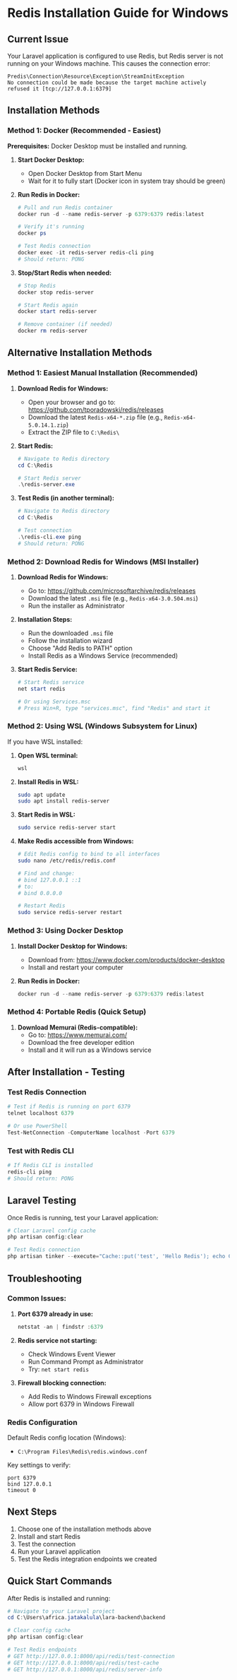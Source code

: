 # Redis Installation Guide for Windows

## Current Issue
Your Laravel application is configured to use Redis, but Redis server is not running on your Windows machine. This causes the connection error:
```
Predis\Connection\Resource\Exception\StreamInitException 
No connection could be made because the target machine actively refused it [tcp://127.0.0.1:6379]
```

## Installation Methods

### Method 1: Docker (Recommended - Easiest)

**Prerequisites:** Docker Desktop must be installed and running.

1. **Start Docker Desktop:**
   - Open Docker Desktop from Start Menu
   - Wait for it to fully start (Docker icon in system tray should be green)

2. **Run Redis in Docker:**
   ```powershell
   # Pull and run Redis container
   docker run -d --name redis-server -p 6379:6379 redis:latest
   
   # Verify it's running
   docker ps
   
   # Test Redis connection
   docker exec -it redis-server redis-cli ping
   # Should return: PONG
   ```

3. **Stop/Start Redis when needed:**
   ```powershell
   # Stop Redis
   docker stop redis-server
   
   # Start Redis again
   docker start redis-server
   
   # Remove container (if needed)
   docker rm redis-server
   ```

## Alternative Installation Methods

### Method 1: Easiest Manual Installation (Recommended)

1. **Download Redis for Windows:**
   - Open your browser and go to: https://github.com/tporadowski/redis/releases
   - Download the latest `Redis-x64-*.zip` file (e.g., `Redis-x64-5.0.14.1.zip`)
   - Extract the ZIP file to `C:\Redis\`

2. **Start Redis:**
   ```powershell
   # Navigate to Redis directory
   cd C:\Redis
   
   # Start Redis server
   .\redis-server.exe
   ```

3. **Test Redis (in another terminal):**
   ```powershell
   # Navigate to Redis directory
   cd C:\Redis
   
   # Test connection
   .\redis-cli.exe ping
   # Should return: PONG
   ```

### Method 2: Download Redis for Windows (MSI Installer)

1. **Download Redis for Windows:**
   - Go to: https://github.com/microsoftarchive/redis/releases
   - Download the latest `.msi` file (e.g., `Redis-x64-3.0.504.msi`)
   - Run the installer as Administrator

2. **Installation Steps:**
   - Run the downloaded `.msi` file
   - Follow the installation wizard
   - Choose "Add Redis to PATH" option
   - Install Redis as a Windows Service (recommended)

3. **Start Redis Service:**
   ```powershell
   # Start Redis service
   net start redis
   
   # Or using Services.msc
   # Press Win+R, type "services.msc", find "Redis" and start it
   ```

### Method 2: Using WSL (Windows Subsystem for Linux)

If you have WSL installed:

1. **Open WSL terminal:**
   ```bash
   wsl
   ```

2. **Install Redis in WSL:**
   ```bash
   sudo apt update
   sudo apt install redis-server
   ```

3. **Start Redis in WSL:**
   ```bash
   sudo service redis-server start
   ```

4. **Make Redis accessible from Windows:**
   ```bash
   # Edit Redis config to bind to all interfaces
   sudo nano /etc/redis/redis.conf
   
   # Find and change:
   # bind 127.0.0.1 ::1
   # to:
   # bind 0.0.0.0
   
   # Restart Redis
   sudo service redis-server restart
   ```

### Method 3: Using Docker Desktop

1. **Install Docker Desktop for Windows:**
   - Download from: https://www.docker.com/products/docker-desktop
   - Install and restart your computer

2. **Run Redis in Docker:**
   ```powershell
   docker run -d --name redis-server -p 6379:6379 redis:latest
   ```

### Method 4: Portable Redis (Quick Setup)

1. **Download Memurai (Redis-compatible):**
   - Go to: https://www.memurai.com/
   - Download the free developer edition
   - Install and it will run as a Windows service

## After Installation - Testing

### Test Redis Connection
```powershell
# Test if Redis is running on port 6379
telnet localhost 6379

# Or use PowerShell
Test-NetConnection -ComputerName localhost -Port 6379
```

### Test with Redis CLI
```powershell
# If Redis CLI is installed
redis-cli ping
# Should return: PONG
```

## Laravel Testing

Once Redis is running, test your Laravel application:

```powershell
# Clear Laravel config cache
php artisan config:clear

# Test Redis connection
php artisan tinker --execute="Cache::put('test', 'Hello Redis'); echo Cache::get('test');"
```

## Troubleshooting

### Common Issues:

1. **Port 6379 already in use:**
   ```powershell
   netstat -an | findstr :6379
   ```

2. **Redis service not starting:**
   - Check Windows Event Viewer
   - Run Command Prompt as Administrator
   - Try: `net start redis`

3. **Firewall blocking connection:**
   - Add Redis to Windows Firewall exceptions
   - Allow port 6379 in Windows Firewall

### Redis Configuration

Default Redis config location (Windows):
- `C:\Program Files\Redis\redis.windows.conf`

Key settings to verify:
```
port 6379
bind 127.0.0.1
timeout 0
```

## Next Steps

1. Choose one of the installation methods above
2. Install and start Redis
3. Test the connection
4. Run your Laravel application
5. Test the Redis integration endpoints we created

## Quick Start Commands

After Redis is installed and running:

```powershell
# Navigate to your Laravel project
cd C:\Users\africa.jatakalula\lara-backend\backend

# Clear config cache
php artisan config:clear

# Test Redis endpoints
# GET http://127.0.0.1:8000/api/redis/test-connection
# GET http://127.0.0.1:8000/api/redis/test-cache
# GET http://127.0.0.1:8000/api/redis/server-info
```